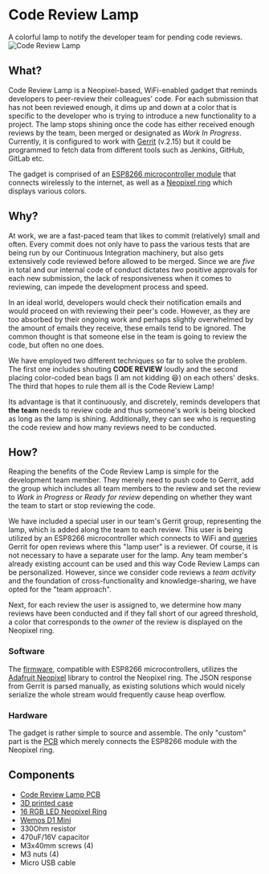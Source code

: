 # Code Review Lamp
A colorful lamp to notify the developer team for pending code reviews.
![Code Review Lamp](https://i.imgur.com/qfeNIZF.jpg)

## What?
Code Review Lamp is a Neopixel-based, WiFi-enabled gadget that reminds developers to peer-review their colleagues' code. For each submission that has not been reviewed enough, it dims up and down at a color that is specific to the developer who is trying to introduce a new functionality to a project. The lamp stops shining once the code has either received enough reviews by the team, been merged or designated as *Work In Progress*. Currently, it is configured to work with [Gerrit](https://www.gerritcodereview.com/) (v.2.15) but it could be programmed to fetch data from different tools such as Jenkins, GitHub, GitLab etc.

The gadget is comprised of an [ESP8266 microcontroller module](https://wiki.wemos.cc/products:d1:d1_mini) that connects wirelessly to the internet, as well as a [Neopixel ring](https://www.adafruit.com/product/1463) which displays various colors.

## Why?
At work, we are a fast-paced team that likes to commit (relatively) small and often. Every commit does not only have to pass the various tests that are being run by our Continuous Integration machinery, but also gets extensively code reviewed before allowed to be merged. Since we are *five* in total and our internal code of conduct dictates *two* positive approvals for each new submission, the lack of responsiveness when it comes to reviewing, can impede the development process and speed.

In an ideal world, developers would check their notification emails and would proceed on with reviewing their peer's code. However, as they are too absorbed by their ongoing work and perhaps slightly overwhelmed by the amount of emails they receive, these emails tend to be ignored. The common thought is that someone else in the team is going to review the code, but often no one does.

We have employed two different techniques so far to solve the problem. The first one includes shouting **CODE REVIEW** loudly and the second placing color-coded bean bags (I am not kidding :laughing:) on each others' desks. The third that hopes to rule them all is the Code Review Lamp!

Its advantage is that it continuously, and discretely, reminds developers that **the team** needs to review code and thus someone's work is being blocked as long as the lamp is shining. Additionally, they can see who is requesting the code review and how many reviews need to be conducted.

## How?
Reaping the benefits of the Code Review Lamp is simple for the development team member. They merely need to push code to Gerrit, add the group which includes all team members to the review and set the review to *Work in Progress* or *Ready for review* depending on whether they want the team to start or stop reviewing the code.

We have included a special user in our team's Gerrit group, representing the lamp, which is added along the team to each review. This user is being utilized by an ESP8266 microcontroller which connects to WiFi and [queries](https://gerrit-review.googlesource.com/Documentation/rest-api-changes.html) Gerrit for open reviews where this "lamp user" is a reviewer. Of course, it is not necessary to have a separate user for the lamp. Any team member's already existing account can be used and this way Code Review Lamps can be personalized. However, since we consider code reviews a *team activity* and the foundation of cross-functionality and knowledge-sharing, we have opted for the "team approach".

Next, for each review the user is assigned to, we determine how many reviews have been conducted and if they fall short of our agreed threshold, a color that corresponds to the *owner* of the review is displayed on the Neopixel ring.

### Software
The [firmware](https://github.com/platisd/code-review-lamp/blob/master/firmware/gerrit_watcher/gerrit_watcher.ino), compatible with ESP8266 microcontrollers, utilizes the [Adafruit Neopixel](https://github.com/adafruit/Adafruit_NeoPixel) library to control the Neopixel ring. The JSON response from Gerrit is parsed manually, as existing solutions which would nicely serialize the whole stream would frequently cause heap overflow.

### Hardware
The gadget is rather simple to source and assemble. The only "custom" part is the [PCB](https://github.com/platisd/code-review-lamp/tree/master/hardware/gerrit_lamp) which merely connects the ESP8266 module with the Neopixel ring.

## Components
* [Code Review Lamp PCB](https://www.pcbway.com/project/shareproject/W17435BSW42_code_review_lamp.html)
* [3D printed case](https://www.tinkercad.com/things/evNud1d8GYI)
* [16 RGB LED Neopixel Ring](https://www.adafruit.com/product/1463)
* [Wemos D1 Mini](https://wiki.wemos.cc/products:d1:d1_mini)
* 330Ohm resistor
* 470uF/16V capacitor
* M3x40mm screws (4)
* M3 nuts (4)
* Micro USB cable
